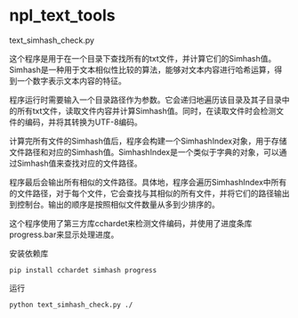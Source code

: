 # npl_text_tools

text_simhash_check.py 

这个程序是用于在一个目录下查找所有的txt文件，并计算它们的Simhash值。Simhash是一种用于文本相似性比较的算法，能够对文本内容进行哈希运算，得到一个数字表示文本内容的特征。

程序运行时需要输入一个目录路径作为参数。它会递归地遍历该目录及其子目录中的所有txt文件，读取文件内容并计算Simhash值。同时，在读取文件时会检测文件的编码，并将其转换为UTF-8编码。

计算完所有文件的Simhash值后，程序会构建一个SimhashIndex对象，用于存储文件路径和对应的Simhash值。SimhashIndex是一个类似于字典的对象，可以通过Simhash值来查找对应的文件路径。

程序最后会输出所有相似的文件路径。具体地，程序会遍历SimhashIndex中所有的文件路径，对于每个文件，它会查找与其相似的所有文件，并将它们的路径输出到控制台。输出的顺序是按照相似文件数量从多到少排序的。

这个程序使用了第三方库cchardet来检测文件编码，并使用了进度条库progress.bar来显示处理进度。


安装依赖库
```
pip install cchardet simhash progress 
```
运行
```
python text_simhash_check.py ./ 
```
